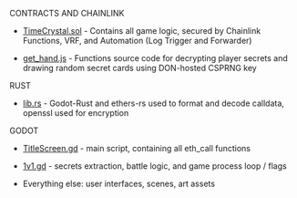 CONTRACTS AND CHAINLINK 


* [TimeCrystal.sol](https://github.com/Cactoidal/Time-Crystal/blob/main/contracts/TimeCrystal.sol) - Contains all game logic, secured by Chainlink Functions, VRF, and Automation (Log Trigger and Forwarder)
  
* [get_hand.js](https://github.com/Cactoidal/Time-Crystal/blob/main/contracts/get_hand.js) - Functions source code for decrypting player secrets and drawing random secret cards using DON-hosted CSPRNG key

RUST

* [lib.rs](https://github.com/Cactoidal/Time-Crystal/blob/main/godot/rust/lib.rs) - Godot-Rust and ethers-rs used to format and decode calldata, openssl used for encryption

GODOT

* [TitleScreen.gd](https://github.com/Cactoidal/Time-Crystal/blob/main/godot/TitleScreen.gd) - main script, containing all eth_call functions

* [1v1.gd](https://github.com/Cactoidal/Time-Crystal/blob/main/godot/1v1.gd) - secrets extraction, battle logic, and game process loop / flags

* Everything else: user interfaces, scenes, art assets
  

